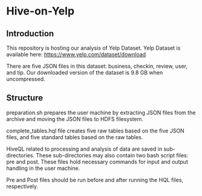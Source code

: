 ﻿# Hive-on-Yelp
## Introduction

This repository is hosting our analysis of Yelp Dataset. Yelp Dataset is available here: https://www.yelp.com/dataset/download

There are five JSON files in this dataset: business, checkin, review, user, and tip. Our downloaded version of the dataset is 9.8 GB when uncompressed. 

## Structure

preparation.sh prepares the user machine by extracting JSON files from the archive and moving the JSON files to HDFS filesystem.

complete_tables.hql file creates five raw tables based on the five JSON files, and five standard tables based on the raw tables.

HiveQL related to processing and analysis of data are saved in sub-directories. These sub-directories may also contain two bash script files: pre and post. These files hold necessary commands for input and output handling in the user machine.


Pre and Post files should be run before and after running the HQL files, respectively.
